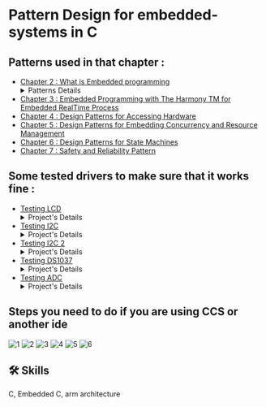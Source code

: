 
# Pattern Design for embedded-systems in C 
## Patterns used in that chapter : 
- [Chapter 2 : What is Embedded programming ](Chapter_1-Project/)<details><summary>Patterns Details</summary>that file contains Client-Server Pattern, Push-Pop Pattern and Observer Pattern.</details>
- [Chapter 3 : Embedded Programming with The Harmony TM for Embedded RealTime Process](Chapter_1-Project/)
- [Chapter 4 : Design Patterns for Accessing Hardware](Chapter_2-Project/)
- [Chapter 5 : Design Patterns for Embedding Concurrency and Resource Management](Chapter_3-Project/)
- [Chapter 6 : Design Patterns for State Machines](Chapter_4-Project/)
- [Chapter 7 : Safety and Reliability Pattern](Chapter_5-Project/)

## Some tested drivers to make sure that it works fine : 
- [Testing LCD](Testing_SW_Layers/Testing_Drivers/APP/Testing_LCD/)<details><summary>Project's Details</summary>Using I2C LCD Serial Interface Module to control the LCD</details>
- [Testing I2C](Testing_SW_Layers/Testing_Drivers/APP/Testing_I2C/)<details><summary>Project's Details</summary>Using I2C LCD Serial Interface Module as GPIO expander and control LEDS with it</details>
- [Testing I2C 2 ](Testing_SW_Layers/Testing_Drivers/APP/Testing_I2C_2/)<details><summary>Project's Details</summary>Using I2C LCD Serial Interface Module as GPIO expander and control LEDS with it</details>
- [Testing DS1037](Testing_SW_Layers/Testing_Drivers/APP/Testing_DS1037/)<details><summary>Project's Details</summary>Using DS1037 i set the initial time and then read it every 3 second, this project test all the operations in my I2C driver .</details>
- [Testing ADC](Testing_SW_Layers/Testing_Drivers/APP/Testing_ADC)<details><summary>Project's Details</summary>Using the potentiometer on the module (I2C LCD Serial Interface) to test my driver .</details>

## Steps you need to do if you are using CCS or another ide


![1](https://user-images.githubusercontent.com/63866803/222526259-960e4c60-2f62-4480-9530-2af350e88dee.png)
![2](https://user-images.githubusercontent.com/63866803/222526260-67a399bc-ef22-4bd9-aed1-154a2a38027c.png)
![3](https://user-images.githubusercontent.com/63866803/222526262-faab5933-2d10-4353-be9a-31c2206a61de.png)
![4](https://user-images.githubusercontent.com/63866803/222526247-cfd451e3-874e-4ac8-9acc-5a64db1d3ebf.png)
![5](https://user-images.githubusercontent.com/63866803/222526257-3f7cf3d4-8698-46eb-add7-a1c8a523ed5b.png)
![6](https://user-images.githubusercontent.com/63866803/232917522-eb1c80d2-d17e-4941-a9f7-dd9b4a5542c5.PNG)




## 🛠 Skills
C, Embedded C, arm architecture

